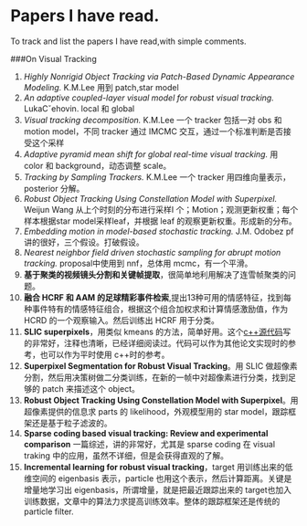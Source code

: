 Papers I have read.
==========
To track and list the papers I have read,with simple comments.

###On Visual Tracking

1. *Highly Nonrigid Object Tracking via Patch-Based Dynamic Appearance Modeling.* K.M.Lee 用到 patch,star model
2. *An adaptive coupled-layer visual model for robust visual tracking.* LukaCˇehovin. local 和 global
3. *Visual tracking decomposition.* K.M.Lee 一个 tracker 包括一对 obs 和 motion model，不同 tracker 通过 IMCMC 交互，通过一个标准判断是否接受这个采样
4. *Adaptive pyramid mean shift for global real-time visual tracking.* 用 color 和 background，动态调整 scale。
5. *Tracking by Sampling Trackers.* K.M.Lee 一个 tracker 用四维向量表示，posterior 分解。
6. *Robust Object Tracking Using Constellation Model with Superpixel.* Weijun Wang 从上个时刻的分布进行采样I 个；Motion；观测更新权重；每个样本根据star model采样leaf，并根据 leaf 的观察更新权重。形成新的分布。
7. *Embedding motion in model-based stochastic tracking.* J.M. Odobez pf 讲的很好，三个假设。打破假设。
8. *Nearest neighbor field driven stochastic sampling for abrupt motion tracking.* proposal中使用到 nnf，总体用 mcmc，有一个平滑。
9. **基于聚类的视频镜头分割和关键帧提取**，很简单地利用解决了连雪帧聚类的问题。
10. **融合 HCRF 和 AAM 的足球精彩事件检索**,提出13种可用的情感特征，找到每种事件特有的情感特征组合，根据这个组合加权求和计算情感激励值，作为 HCRD 的一个观察输入。然后训练出 HCRF 用于分类。
11. **SLIC superpixels**，用类似 kmeans 的方法，简单好用。这个[c++源代码](https://github.com/PSMM/SLIC-Superpixels)写的非常好，注释也清晰，已经详细阅读过。代码可以作为其他论文实现时的参考，也可以作为平时使用 c++时的参考。
12. **Superpixel Segmentation for Robust Visual Tracking**。用 SLIC 做超像素分割，然后用决策树做二分类训练，在新的一帧中对超像素进行分类，找到足够的 patch 来描述这个 object。
13. **Robust Object Tracking Using Constellation Model with Superpixel**。用超像素提供的信息求 parts 的 likelihood，外观模型用的 star model，跟踪框架还是基于粒子滤波的。
14. **Sparse coding based visual tracking: Review and experimental comparison** 一篇综述，讲的非常好，尤其是 sparse coding 在 visual traking 中的应用，虽然不详细，但是会获得直观的了解。
15. **Incremental learning for robust visual tracking**，target 用训练出来的低维空间的 eigenbasis 表示，particle 也用这个表示，然后计算距离。关键是增量地学习出 eigenbasis，所谓增量，就是把最近跟踪出来的 target也加入训练数据，文章中的算法力求提高训练效率。整体的跟踪框架还是传统的 particle filter. 


